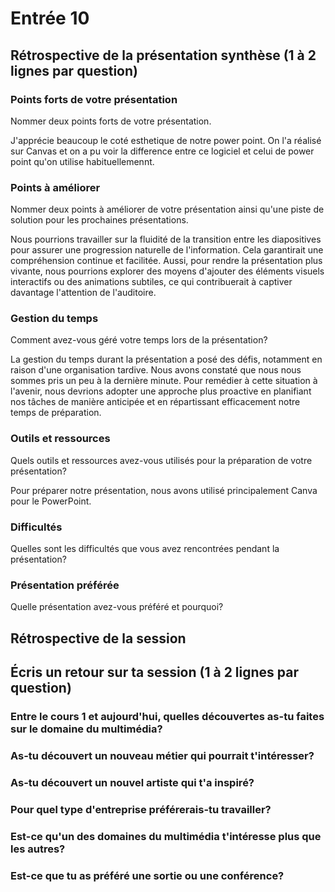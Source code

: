 # Entrée 10
## Rétrospective de la présentation synthèse (1 à 2 lignes par question)

### Points forts de votre présentation 
Nommer deux points forts de votre présentation.

J'apprécie beaucoup le coté esthetique de notre power point. On l'a réalisé sur Canvas et on a pu voir la difference entre ce logiciel et celui de power point qu'on utilise habituellemennt.

### Points à améliorer
Nommer deux points à améliorer de votre présentation ainsi qu'une piste de solution pour les prochaines présentations. 

Nous pourrions travailler sur la fluidité de la transition entre les diapositives pour assurer une progression naturelle de l'information. Cela garantirait une compréhension continue et facilitée. Aussi, pour rendre la présentation plus vivante, nous pourrions explorer des moyens d'ajouter des éléments visuels interactifs ou des animations subtiles, ce qui contribuerait à captiver davantage l'attention de l'auditoire.

### Gestion du temps
Comment avez-vous géré votre temps lors de la présentation?

La gestion du temps durant la présentation a posé des défis, notamment en raison d'une organisation tardive. Nous avons constaté que nous nous sommes pris un peu à la dernière minute. Pour remédier à cette situation à l'avenir, nous devrions adopter une approche plus proactive en planifiant nos tâches de manière anticipée et en répartissant efficacement notre temps de préparation.

### Outils et ressources
Quels outils et ressources avez-vous utilisés pour la préparation de votre présentation?

Pour préparer notre présentation, nous avons utilisé principalement Canva pour le PowerPoint.
### Difficultés
Quelles sont les difficultés que vous avez rencontrées pendant la présentation?

### Présentation préférée
Quelle présentation avez-vous préféré et pourquoi?

## Rétrospective de la session
## Écris un retour sur ta session (1 à 2 lignes par question)

### Entre le cours 1 et aujourd'hui, quelles découvertes as-tu faites sur le domaine du multimédia? 

### As-tu découvert un nouveau métier qui pourrait t'intéresser? 

### As-tu découvert un nouvel artiste qui t'a inspiré? 

### Pour quel type d'entreprise préférerais-tu travailler? 

### Est-ce qu'un des domaines du multimédia t'intéresse plus que les autres? 

### Est-ce que tu as préféré une sortie ou une conférence?
